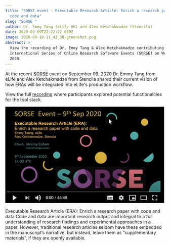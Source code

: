 ```yaml
---
title: "SORSE event - Executable Research Article: Enrich a research paper with
  code and data"
slug: "SORSE "
author: Dr. Emmy Tang (eLife UK) and Alex Ketchakmadze (Stencila)
date: 2020-09-09T22:22:22.650Z
image: 2020-09-10-11_43_30-greenshot.png
abstract: >
  View the recording of Dr. Emmy Tang & Alex Ketchakmadze contributing to the
  International Series of Online Research Software Events (SORSE) on Wed 9 Sept
  2020.
---
```

At the recent [SORSE](https://sorse.github.io//programme/software-demos/event-019/) event on September 09, 2020 Dr. Emmy Tang from eLife and Alex Ketchakmadze from Stencila shared their current vision of how ERAs will be integrated into eLife's production workflow. 

View the full [recording](https://www.youtube.com/watch?v=_uRKBdEHhS0&feature=emb_logo) where participants explored potential functionalities for the tool stack.

![](2020-09-10-11_43_30-greenshot.png)

Executable Research Article (ERA): Enrich a research paper with code and data Code and data are important research output and integral to a full understanding of research findings and experimental approaches in a paper. However, traditional research articles seldom have these embedded in the manuscript’s narrative, but instead, leave them as “supplementary materials”, if they are openly available.